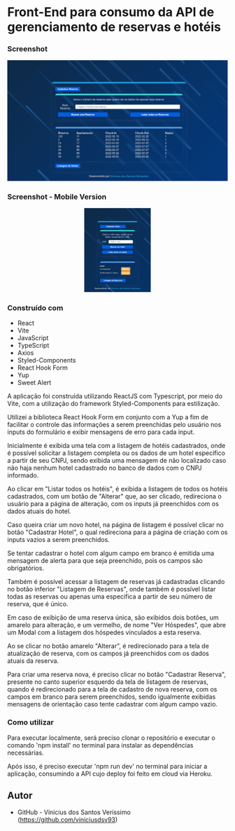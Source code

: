 # Front-End para consumo da API de gerenciamento de reservas e hotéis

### Screenshot

![](./screenshot.png)

### Screenshot - Mobile Version

<p align="center">
  <img width="30%" src="./screenshot-mobile.png">
</p>

### Construído com

-   React
-   Vite
-   JavaScript
-   TypeScript
-   Axios
-   Styled-Components
-   React Hook Form
-   Yup
-   Sweet Alert

A aplicação foi construída utilizando ReactJS com Typescript, por meio do Vite, com a
utilização do framework Styled-Components para estilização.

Utilizei a biblioteca React Hook Form em conjunto com a Yup a fim de facilitar o controle
das informações a serem preenchidas pelo usuário nos inputs do formulário e exibir
mensagens de erro para cada input.

Inicialmente é exibida uma tela com a listagem de hotéis cadastrados, onde é possível
solicitar a listagem completa ou os dados de um hotel específico a partir de seu CNPJ,
sendo exibida uma mensagem de não localizado caso não haja nenhum hotel cadastrado no
banco de dados com o CNPJ informado.

Ao clicar em "Listar todos os hotéis", é exibida a listagem de todos os hotéis
cadastrados, com um botão de "Alterar" que, ao ser clicado, redireciona o usuário para a
página de alteração, com os inputs já preenchidos com os dados atuais do hotel.

Caso queira criar um novo hotel, na página de listagem é possível clicar no botão
"Cadastrar Hotel", o qual redireciona para a página de criação com os inputs vazios a
serem preenchidos.

Se tentar cadastrar o hotel com algum campo em branco é emitida uma mensagem de alerta
para que seja preenchido, pois os campos são obrigatórios.

Também é possível acessar a listagem de reservas já cadastradas clicando no botão inferior
"Listagem de Reservas", onde também é possível listar todas as reservas ou apenas uma
específica a partir de seu número de reserva, que é único.

Em caso de exibição de uma reserva única, são exibidos dois botões, um amarelo para
alteração, e um vermelho, de nome "Ver Hóspedes", que abre um Modal com a listagem dos
hóspedes vinculados a esta reserva.

Ao se clicar no botão amarelo "Alterar", é redirecionado para a tela de atualização de
reserva, com os campos já preenchidos com os dados atuais da reserva.

Para criar uma reserva nova, é preciso clicar no botão "Cadastrar Reserva", presente no
canto superior esquerdo da tela de listagem de reservas, quando é redirecionado para a
tela de cadastro de nova reserva, com os campos em branco para serem preenchidos, sendo
igualmente exibidas mensagens de orientação caso tente cadastrar com algum campo vazio.

### Como utilizar

Para executar localmente, será preciso clonar o repositório e executar o comando 'npm
install' no terminal para instalar as dependências necessárias.

Após isso, é preciso executar 'npm run dev' no terminal para iniciar a aplicação,
consumindo a API cujo deploy foi feito em cloud via Heroku.

## Autor

-   GitHub - Vinícius dos Santos Verissimo (https://github.com/viniciusdsv93)
